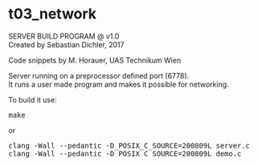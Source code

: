 # t03_network
SERVER BUILD PROGRAM @ v1.0  
Created by Sebastian Dichler, 2017  
  
Code snippets by M. Horauer, UAS Technikum Wien  
  
Server running on a preprocessor defined port (6778).  
It runs a user made program and makes it possible for networking.  

To build it use:
<pre>
make
</pre>
or
<pre>
clang -Wall --pedantic -D_POSIX_C_SOURCE=200809L server.c
clang -Wall --pedantic -D_POSIX_C_SOURCE=200809L demo.c
</pre>

